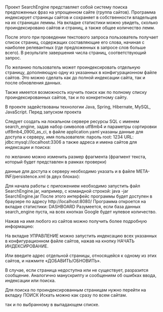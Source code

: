 Проект SearchEngine представляет собой систему поиска предложенных фраз на упрощенном сайте (группа сайтов). Программа индексирует страницы сайтов и сохраняет в собственности владельцев на их страницах леммы. На вкладке статистики можно увидеть, сколько проиндексировано сайтов и страниц, а также общее количество лемм.

После этого при проведении текстового запроса пользователь получает список страниц, содержащих составляющие его слова, начиная с наиболее релевантных (где предложенных в запросе слов больше всего). В результате завершения числа страниц, соответствующий запрос.

По желанию пользователь может проиндексировать отдельную страницу, дополняющую одну из указанных в конфигурационном файле сайтов. Это можно сделать как до полной индексации сайта, так и после обновления данных.

Также имеется возможность изучить поиск как по полному списку проиндексированных сайтов, так и по конкретному сайту.

В проекте задействованы технологии Java, Spring, Hibernate, MySQL, JavaScript. Перед запуском проекта

Следует создать на локальном сервере ресурсы SQL с именем search_engine, задав набор символов utf8mb4 и параметры сортировки utf8mb4_0900_as_ci,
в файле application.yaml указаны данные для доступа к серверу, имя пользователя: пароль root: 1234 URL: jdbc:mysql://localhost:3306
а также адреса и имена сайтов для индексации и поиска:

по желанию можно изменить размер фрагмента (фрагмент текста, который будет представлен в рамках проверки)

данные для доступа к серверу необходимо указать и в файле META-INF/persistence.xml (в двух блоках):

Для начала работы с приложением необходимо запустить файл SearchEngine.jar, например, с командной строкой: java -jar SearchEngine.jar После этого интерфейс программы будет доступен в браузере по адресу http://localhost:8080/ Программа откроется на вкладке статистики: DASHBOARD Разумеется, если база данных search_engine пуста, на всех кнопках Google будет нулевое количество.

Нажав на имя любого из сайтов можно получить более подробную информацию:

На вкладке УПРАВЛЕНИЕ можно запустить индексацию всех указанных в конфигурационном файле сайтов, нажав на кнопку НАЧАТЬ ИНДЕКСИРОВАНИЕ.

Или введите адрес отдельной страницы, относящейся к одному из этих сайтов, и нажмите «ДОБАВИТЬ/ОБНОВИТЬ».

В случае, если страница недоступна или не существует, разразится сообщение. Аналогично манускрипту и сообщениям об ошибках ввода, индексации или поиска.

Для поиска по проиндексированным страницам нужно перейти на вкладку ПОИСК Искать можно как сразу по всем сайтам.

так и по выбранному в выпадающем списке.
